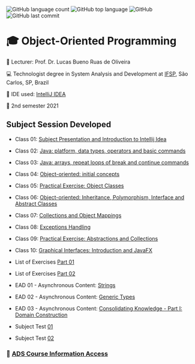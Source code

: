 ![GitHub language count](https://img.shields.io/github/languages/count/souzafcharles/Object-Oriented-Programming)
![GitHub top language](https://img.shields.io/github/languages/top/souzafcharles/Object-Oriented-Programming)
![GitHub](https://img.shields.io/github/license/souzafcharles/Object-Oriented-Programming)
![GitHub last commit](https://img.shields.io/github/last-commit/souzafcharles/Object-Oriented-Programming)


# :mortar_board: Object-Oriented Programming

:triangular_flag_on_post: Lecturer: Prof. Dr. Lucas Bueno Ruas de Oliveira

:computer: Technologist degree in System Analysis and Development at [IFSP](https://www.ifsp.edu.br/), São Carlos, SP, Brazil

:ticket: IDE used: [IntelliJ IDEA](https://www.jetbrains.com/pt-br/idea/)

:calendar: 2nd semester 2021

## Subject Session Developed

- Class 01: [Subject Presentation and Introduction to Intellij Idea](https://github.com/souzafcharles/Object-Oriented-Programming/tree/master/Class01)
- Class 02: [Java: platform, data types, operators and basic commands](https://github.com/souzafcharles/Object-Oriented-Programming/tree/master/Class02)
- Class 03: [Java: arrays, repeat loops of break and continue commands](https://github.com/souzafcharles/Object-Oriented-Programming/tree/master/Class03)
- Class 04: [Object-oriented: initial concepts](https://github.com/souzafcharles/Object-Oriented-Programming/tree/master/Class04)
- Class 05: [Practical Exercise: Object Classes](https://github.com/souzafcharles/Object-Oriented-Programming/tree/master/Class05) 
- Class 06: [Object-oriented: Inheritance, Polymorphism, Interface and Abstract Classes](https://github.com/souzafcharles/Object-Oriented-Programming/tree/master/Class06)
- Class 07: [Collections and Object Mappings](https://github.com/souzafcharles/Object-Oriented-Programming/tree/master/Class07)
- Class 08: [Exceptions Handling](https://github.com/souzafcharles/Object-Oriented-Programming/tree/master/Class08)
- Class 09: [Practical Exercise: Abstractions and Collections](https://github.com/souzafcharles/Object-Oriented-Programming/tree/master/Class09)
- Class 10: [Graphical Interfaces: Introduction and JavaFX](https://github.com/souzafcharles/Object-Oriented-Programming/tree/master/Class10)

- List of Exercises [Part 01](https://github.com/souzafcharles/Object-Oriented-Programming/tree/master/ExerciseList01)
- List of Exercises [Part 02](https://github.com/souzafcharles/Object-Oriented-Programming/tree/master/ExerciseList02)
- EAD 01 - Asynchronous Content: [Strings](https://github.com/souzafcharles/Object-Oriented-Programming/tree/master/EAD01_AsynchronousContent_Strings)
- EAD 02 - Asynchronous Content: [Generic Types](https://github.com/souzafcharles/Object-Oriented-Programming/tree/master/EAD02_AsynchronousContent_Generic_Types)
- EAD 03 - Asynchronous Content: [ Consolidating Knowledge - Part I: Domain Construction](https://github.com/souzafcharles/Object-Oriented-Programming/tree/master/EAD03_Consolidating_Knowledge_Part_I_Domain_Building)

- Subject Test [01](https://github.com/souzafcharles/Object-Oriented-Programming/tree/master/Subject_Test_01)
- Subject Test [02](https://github.com/souzafcharles/Object-Oriented-Programming/tree/master/Subject_Test_02)
### :link: [ADS Course Information Access](https://scl.ifsp.edu.br/index.php/cursos.html?id=116:ads&catid=61)
